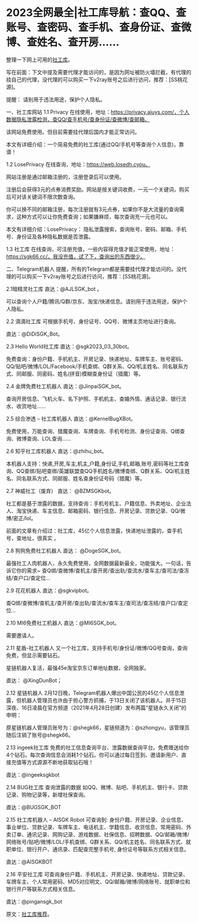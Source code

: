 # 2023全网最全|社工库导航：查QQ、查账号、查密码、查手机、查身份证、查微博、查姓名、查开房……

整理一下网上可用的[社工库](https://www.4spaces.org/1240.html)。

写在前面：下文中提及需要代理才能访问的，是因为网址被防火墙拦截，有代理的挂自己的代理，没代理的可以购买一下v2ray账号之后进行访问，推荐：[SS桃花源]。

提醒： 请别用于违法用途，保护个人隐私。

一、社工库网站
1.1 Privacy
在线使用，地址：https://privacy.aiuys.com/，个人数据隐私泄露检测，查QQ/查手机号/查身份证/查微博/查邮箱。

该网站免费使用。但目前需要挂代理后国内才能正常访问。

本文有详细介绍：一个简易免费的社工库(通过QQ/手机号等查询个人信息)，靠谱！

1.2 LosePrivacy
在线查询，地址：https://web.losedh.cyou。

网站注册是通过邮箱注册的，注册登录后可以使用。

注册后会获得3元的点券消费奖励。网站是按关键词收费，一元一个关键词，购买后可对该关键词不限次数查询。

你可以换不同的邮箱注册，每次注册就有3元点券，如果你不是大流量的查询需求，这种方式可以让你免费查询；如果嫌麻烦，每次查询充一元也可以。

本文有详细介绍：LosePrivacy： 隐私泄露搜索，查询账号、密码、邮箱、手机号、身份证及各种隐私数据是否泄露。

1.3 社工库
在线查询，可注册充值，一些内容得充值才能正常使用，地址：https://sgk66.cc/。我没充值，试了下，查询出的东西很少。

二、Telegram机器人
提醒，所有的Telegram都是需要挂代理才能访问的。没代理的可以购买一下v2ray账号之后进行访问，推荐：[SS桃花源]。

2.1暗精灵社工库
直达：@AJLSGK_bot 。

可以查询个人户籍/腾讯/Q群/京东、淘宝/快递信息。请别用于违法用途，保护个人隐私。

2.2 滴滴社工库
可根据手机号、身份证号、QQ号、微博主页地址进行查询。

直达：@DiDiSGK_Bot。

2.3 Hello World社工库
直达：@sgk2023_03_30bot。

免费查询：身份户籍、手机机主、开房记录、快递地址、车牌车主、账号密码、QQ/贴吧/微博/LOL/Facebook/手机查绑、Q群关系、QQ/机主姓名、同名联系方式、同邮服、同密码、姓名(拼音)模糊查身份证（猎魔）等。

2.4 金牌免费社工机器人
直达：@JinpaiSGK_bot。

查询开房信息、飞机火车、名下护照、手机机主、查婚外情、通话记录、银行流水、收货地址……

2.5 综合渗透 – 社工库机器人
直达：@KernelBugXBot。

免费使用，万能查询、猎魔查询、车牌查询、手机号检测、身份证查询、Q绑查询、微博查询、LOL查询……

2.6 知乎社工库机器人
直达：@zhihu_bot。

本机器人支持：快递,开房,车主,机主,户籍,身份证,手机,邮箱,账号,密码等社工库查询、QQ查绑/贴吧查绑/英雄联盟查QQ手机姓名/微博查绑、Q群关系、QQ/机主姓名、同名联系方式、同邮服、姓名查身份证号码（猎魔）等。

2.7 神威社工（废弃）
直达： @BZMSGKbot。

社工都是基于泄露的数据，支持查询：手机号机主、户籍信息、外卖地址、企业法人、淘宝快递、车主信息、邮箱密码、银行信息、开房记录、贷款记录、QQ/微博/密正/lol。

前面的文章有介绍过：社工库，45亿个人信息泄露，快递地址泄露的，查手机号，查地址，很真实 。

2.8 狗狗免费社工机器人
直达： @DogeSGK_bot。

最强社工人肉机器人，永久免费使用，全网数据最新最全，功能强大。一句话，告诉它你的需求~ 查Q绑/查微博/查机主/查开房/查出轨/查流水/查车主/查司法/查冻结/查户口/查定位…

2.9 花花机器人
直达：@sgkvipbot。

查Q绑/查微博/查机主/查开房/查出轨/查流水/查车主/查司法/查冻结/查户口/查定位…

2.10 MI6免费社工机器人
直达：@MI6SGK_bot。

需要邀请人。

2.11 星盾-社工机器人
又一个社工库，支持手机号/身份证/微博/QQ号查询，查询免费，但显示需要钻石。

星链机器人复活，最强45e淘宝京东订单地址数据，全网独家。

直达： @XingDunBot；

2.12 星链机器人
2月12日晚，Telegram机器人爆出中国公民的45亿个人信息泄露，但机器人管理员也许由于担心警方抓捕，于13日关闭了该机器人。并于15日深夜、16日凌晨在官方频道（2021年4月28日创建）发布两篇“星链永久关闭”的申明：

原星链机器人管理员账号为：@shegk66，星链频道为：@szhongyu，该管理员随后注销了账号@shegk66。

2.13 ingeek社工库
免费的社工信息查询平台、泄露数据查询平台。免费赠送给你4个钻石。每次查询信息会消耗1个钻石。你可以通过每日签到、邀请新用户、直接充值等方式源源不断地获取钻石哦！

直达：@ingeeksgkbot

2.14 BUG社工库
查询泄露的数据 如QQ、微博、贴吧、手机机主、银行卡、贷款记录、购物记录等，新增社保查询。

直达：@BUGSGK_BOT

2.15 社工库机器人 – AISGK Robot
可查询到: 身份户籍、开房记录、企业信息、事业单位、贷款记录、车牌车主、电话机主、学籍信息、收货信息、常用密码、外卖订单、通讯记录、网购记录、游戏数据、社保信息、招聘数据、QQ/邮箱/微博/网络账号/贴吧/微博/LOL/手机查绑、Q群关系、QQ/机主姓名、同名联系方式、就职单位、银行开户、通讯录、匹配查完整手机号, 身份证号等联系方式相关信息。

直达：@AISGKBOT

2.16 平安社工库
可查询身份户籍、手机机主、开房记录、快递地址、贷款记录、车牌车主、个人常用密码、MD5对应明文、QQ/邮箱/微博/网络账号、就职单位和银行开户等联系方式相关信息。

直达：@pingansgk_bot


原文：[社工库推荐](https://www.4spaces.org/1240.html)。